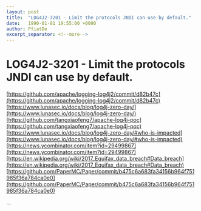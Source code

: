 ```yaml
---
layout: post
title:  "LOG4J2-3201 - Limit the protocols JNDI can use by default."
date:   1990-01-01 19:55:00 +0000
author: PfiatDe
excerpt_separator: <!--more-->
---
```


# LOG4J2-3201 - Limit the protocols JNDI can use by default.
[https://github.com/apache/logging-log4j2/commit/d82b47c](https://github.com/apache/logging-log4j2/commit/d82b47c)
[https://www.lunasec.io/docs/blog/log4j-zero-day/](https://www.lunasec.io/docs/blog/log4j-zero-day/)
[https://github.com/tangxiaofeng7/apache-log4j-poc](https://github.com/tangxiaofeng7/apache-log4j-poc)
[https://www.lunasec.io/docs/blog/log4j-zero-day/#who-is-impacted](https://www.lunasec.io/docs/blog/log4j-zero-day/#who-is-impacted)
[https://news.ycombinator.com/item?id=29499867](https://news.ycombinator.com/item?id=29499867)
[https://en.wikipedia.org/wiki/2017_Equifax_data_breach#Data_breach](https://en.wikipedia.org/wiki/2017_Equifax_data_breach#Data_breach)
[https://github.com/PaperMC/Paper/commit/b475c6a683fa34156b964f751985f36a784ca0e0](https://github.com/PaperMC/Paper/commit/b475c6a683fa34156b964f751985f36a784ca0e0)

...
<!--more-->
